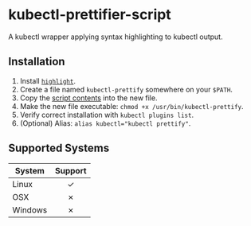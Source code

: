 # kubectl-prettifier-script
 A kubectl wrapper applying syntax highlighting to kubectl output.

## Installation

1. Install [`highlight`][1].
1. Create a file named `kubectl-prettify` somewhere on your `$PATH`.
1. Copy the [script contents][2] into the new file.
1. Make the new file executable: `chmod +x /usr/bin/kubectl-prettify`.
1. Verify correct installation with `kubectl plugins list`.
1. (Optional) Alias: `alias kubectl="kubectl prettify"`.


## Supported Systems

| System  | Support |
|---------|:-------:|
| Linux   | ✓ |
| OSX     | ✗ |
| Windows | ✗ |

[1]: http://manpages.ubuntu.com/manpages/cosmic/man1/highlight.1.html
[2]: https://github.com/aklin/kubectl-prettifier-script/blob/master/kubectl-wrapper.sh
